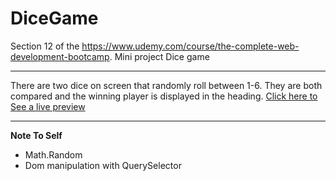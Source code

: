 # DiceGame

Section 12 of the https://www.udemy.com/course/the-complete-web-development-bootcamp. Mini project Dice game
<hr>
There are two dice on screen that randomly roll between 1-6. They are both compared and the winning player is displayed in the heading.
<a href="http://">Click here to See a live preview</a>
<hr>
<strong>Note To Self</strong>

<ul>
  <li>Math.Random </li>
  <li>Dom manipulation with QuerySelector</li>
</ul>
